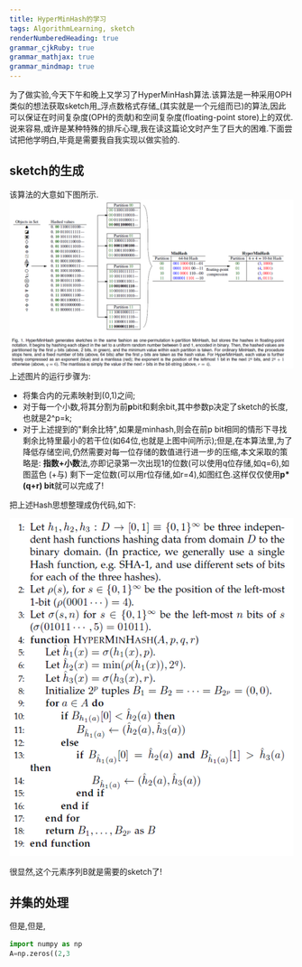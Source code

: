 ```yaml
---
title: HyperMinHash的学习 
tags: AlgorithmLearning, sketch
renderNumberedHeading: true
grammar_cjkRuby: true
grammar_mathjax: true
grammar_mindmap: true
---
```

为了做实验,今天下午和晚上又学习了HyperMinHash算法.该算法是一种采用OPH类似的想法获取sketch用_浮点数格式存储_(其实就是一个元组而已)的算法,因此可以保证在时间复杂度(OPH的贡献)和空间复杂度(floating-point store)上的双优.说来容易,或许是某种特殊的排斥心理,我在读这篇论文时产生了巨大的困难.下面尝试把他学明白,毕竟是需要我自我实现以做实验的.
## sketch的生成

该算法的大意如下图所示.
![enter description here](https://raw.githubusercontent.com/liangzid/LittleBook/master/小书匠/1575895437488.png)
上述图片的运行步骤为:
* 将集合内的元素映射到(0,1)之间;
* 对于每一个小数,将其分割为前**p**bit和剩余bit,其中参数p决定了sketch的长度,也就是2^p=k;
* 对于上述提到的"剩余比特",如果是minhash,则会在前p bit相同的情形下寻找剩余比特里最小的若干位(如64位,也就是上图中间所示);但是,在本算法里,为了降低存储空间,仍然需要对每一位存储的数值进行进一步的压缩,本文采取的策略是: **指数+小数**法,亦即记录第一次出现1的位数(可以使用q位存储,如q=6),如图蓝色 (+与) 剩下一定位数(可以用r位存储,如r=4),如图红色.这样仅仅使用**p*(q+r) bit**就可以完成了!

把上述Hash思想整理成伪代码,如下:

![enter description here](https://raw.githubusercontent.com/liangzid/LittleBook/master/小书匠/1575897017761.png)

很显然,这个元素序列B就是需要的sketch了!

## 并集的处理
但是,但是,
```python
import numpy as np
A=np.zeros((2,3
```
